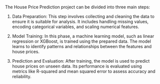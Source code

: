 The House Price Prediction project can be divided into three main steps:

1. Data Preparation: This step involves collecting and cleaning the data to ensure it is suitable for analysis. It includes handling missing values, encoding categorical variables, and scaling numerical features.

2. Model Training: In this phase, a machine learning model, such as linear regression or XGBoost, is trained using the prepared data. The model learns to identify patterns and relationships between the features and house prices.

3. Prediction and Evaluation: After training, the model is used to predict house prices on unseen data. Its performance is evaluated using metrics like R-squared and mean squared error to assess accuracy and reliability.
